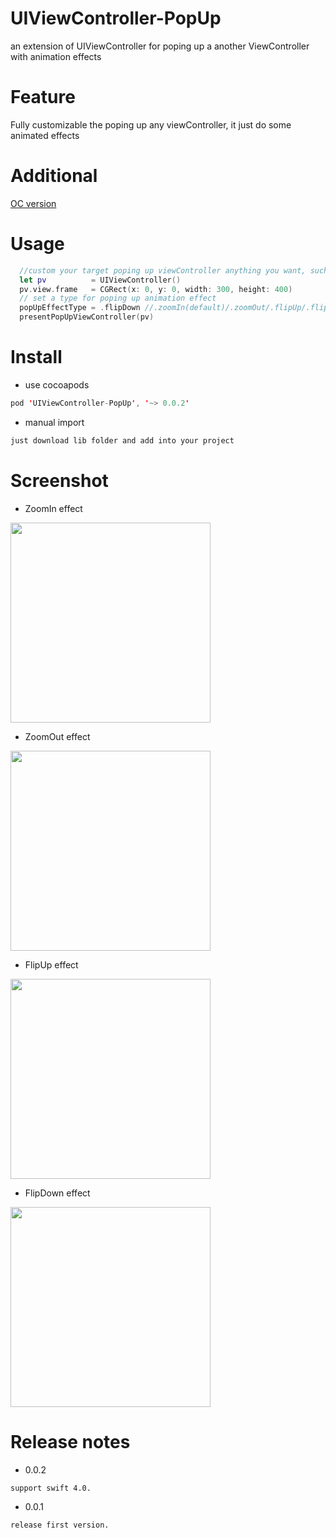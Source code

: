 # UIViewController-PopUp
an extension of UIViewController for poping up a another ViewController with animation effects

# Feature
Fully customizable the poping up any viewController, it just do some animated effects

# Additional

[OC version](https://github.com/litt1e-p/UIViewController_PopUp)

# Usage

```swift
  //custom your target poping up viewController anything you want, such as its bound size ...
  let pv          = UIViewController()
  pv.view.frame   = CGRect(x: 0, y: 0, width: 300, height: 400)
  // set a type for poping up animation effect
  popUpEffectType = .flipDown //.zoomIn(default)/.zoomOut/.flipUp/.flipDown
  presentPopUpViewController(pv)
```

# Install

- use cocoapods
```swift
pod 'UIViewController-PopUp', '~> 0.0.2'
```
- manual import
```swift
just download lib folder and add into your project
```

# Screenshot

- ZoomIn effect

<img src="Screenshots/screenshot01.gif" width="320">

- ZoomOut effect

<img src="Screenshots/screenshot02.gif" width="320">

- FlipUp effect

<img src="Screenshots/screenshot03.gif" width="320">

- FlipDown effect

<img src="Screenshots/screenshot04.gif" width="320">

# Release notes

- 0.0.2

`support swift 4.0.`

- 0.0.1

`release first version.`
